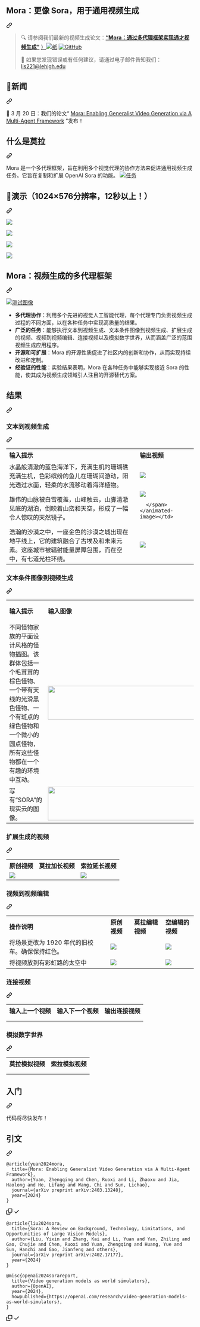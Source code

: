 <div class="Box-sc-g0xbh4-0 bJMeLZ js-snippet-clipboard-copy-unpositioned" data-hpc="true"><article class="markdown-body entry-content container-lg" itemprop="text"><div class="markdown-heading" dir="auto"><h1 tabindex="-1" class="heading-element" dir="auto"><font style="vertical-align: inherit;"><font style="vertical-align: inherit;">Mora：更像 Sora，用于通用视频生成</font></font></h1><a id="user-content-mora-more-like-sora-for-generalist-video-generation" class="anchor" aria-label="永久链接：Mora：更像 Sora，用于通用视频生成" href="#mora-more-like-sora-for-generalist-video-generation"><svg class="octicon octicon-link" viewBox="0 0 16 16" version="1.1" width="16" height="16" aria-hidden="true"><path d="m7.775 3.275 1.25-1.25a3.5 3.5 0 1 1 4.95 4.95l-2.5 2.5a3.5 3.5 0 0 1-4.95 0 .751.751 0 0 1 .018-1.042.751.751 0 0 1 1.042-.018 1.998 1.998 0 0 0 2.83 0l2.5-2.5a2.002 2.002 0 0 0-2.83-2.83l-1.25 1.25a.751.751 0 0 1-1.042-.018.751.751 0 0 1-.018-1.042Zm-4.69 9.64a1.998 1.998 0 0 0 2.83 0l1.25-1.25a.751.751 0 0 1 1.042.018.751.751 0 0 1 .018 1.042l-1.25 1.25a3.5 3.5 0 1 1-4.95-4.95l2.5-2.5a3.5 3.5 0 0 1 4.95 0 .751.751 0 0 1-.018 1.042.751.751 0 0 1-1.042.018 1.998 1.998 0 0 0-2.83 0l-2.5 2.5a1.998 1.998 0 0 0 0 2.83Z"></path></svg></a></div>
<blockquote>
<p dir="auto"><font style="vertical-align: inherit;"><font style="vertical-align: inherit;">🔍 请参阅我们最新的视频生成论文：</font></font><a href="http://arxiv.org/abs/2403.13248" rel="nofollow"><strong><font style="vertical-align: inherit;"><font style="vertical-align: inherit;">“Mora：通过多代理框架实现通才视频生成”</font></font></strong></a> <font style="vertical-align: inherit;"><a href="https://github.com/lichao-sun/Mora"><font style="vertical-align: inherit;">）</font></a></font><a href="http://arxiv.org/abs/2403.13248" rel="nofollow"><img src="https://camo.githubusercontent.com/9a81bdf1776b4ef8fa45a092fb6d2134ed5f497e331c0d8460ee29c61bfc452f/68747470733a2f2f696d672e736869656c64732e696f2f62616467652f50617065722d2546302539462538452539332d6c69676874626c75653f7374796c653d666c61742d737175617265" alt="纸" data-canonical-src="https://img.shields.io/badge/Paper-%F0%9F%8E%93-lightblue?style=flat-square" style="max-width: 100%;"></a> <a href="https://github.com/lichao-sun/Mora"><img src="https://camo.githubusercontent.com/051cd72007f1e848772fa3825eed0b4763e27e04169022ea4055a95fc030d20a/68747470733a2f2f696d672e736869656c64732e696f2f62616467652f4774696875622d2546302539462538452539332d6c69676874626c75653f7374796c653d666c61742d737175617265" alt="GitHub" data-canonical-src="https://img.shields.io/badge/Gtihub-%F0%9F%8E%93-lightblue?style=flat-square" style="max-width: 100%;"><font style="vertical-align: inherit;"></font></a></p>
<p dir="auto"><font style="vertical-align: inherit;"><font style="vertical-align: inherit;">📧 如果您发现错误或有任何建议，请通过电子邮件告知我们：</font></font><a href="mailto:lis221@lehigh.edu"><font style="vertical-align: inherit;"><font style="vertical-align: inherit;">lis221@lehigh.edu</font></font></a></p>
</blockquote>
<div class="markdown-heading" dir="auto"><h2 tabindex="-1" class="heading-element" dir="auto"><font style="vertical-align: inherit;"><font style="vertical-align: inherit;">📰新闻</font></font></h2><a id="user-content-news" class="anchor" aria-label="永久链接：📰新闻" href="#news"><svg class="octicon octicon-link" viewBox="0 0 16 16" version="1.1" width="16" height="16" aria-hidden="true"><path d="m7.775 3.275 1.25-1.25a3.5 3.5 0 1 1 4.95 4.95l-2.5 2.5a3.5 3.5 0 0 1-4.95 0 .751.751 0 0 1 .018-1.042.751.751 0 0 1 1.042-.018 1.998 1.998 0 0 0 2.83 0l2.5-2.5a2.002 2.002 0 0 0-2.83-2.83l-1.25 1.25a.751.751 0 0 1-1.042-.018.751.751 0 0 1-.018-1.042Zm-4.69 9.64a1.998 1.998 0 0 0 2.83 0l1.25-1.25a.751.751 0 0 1 1.042.018.751.751 0 0 1 .018 1.042l-1.25 1.25a3.5 3.5 0 1 1-4.95-4.95l2.5-2.5a3.5 3.5 0 0 1 4.95 0 .751.751 0 0 1-.018 1.042.751.751 0 0 1-1.042.018 1.998 1.998 0 0 0-2.83 0l-2.5 2.5a1.998 1.998 0 0 0 0 2.83Z"></path></svg></a></div>
<p dir="auto"><font style="vertical-align: inherit;"><font style="vertical-align: inherit;">🚀️ 3 月 20 日：我们的论文“ </font></font><a href="https://arxiv.org/abs/2403.13248" rel="nofollow"><font style="vertical-align: inherit;"><font style="vertical-align: inherit;">Mora: Enabling Generalist Video Generation via A Multi-Agent Framework</font></font></a><font style="vertical-align: inherit;"><font style="vertical-align: inherit;"> ”发布！</font></font></p>
<div class="markdown-heading" dir="auto"><h2 tabindex="-1" class="heading-element" dir="auto"><font style="vertical-align: inherit;"><font style="vertical-align: inherit;">什么是莫拉</font></font></h2><a id="user-content-what-is-mora" class="anchor" aria-label="永久链接：什么是莫拉" href="#what-is-mora"><svg class="octicon octicon-link" viewBox="0 0 16 16" version="1.1" width="16" height="16" aria-hidden="true"><path d="m7.775 3.275 1.25-1.25a3.5 3.5 0 1 1 4.95 4.95l-2.5 2.5a3.5 3.5 0 0 1-4.95 0 .751.751 0 0 1 .018-1.042.751.751 0 0 1 1.042-.018 1.998 1.998 0 0 0 2.83 0l2.5-2.5a2.002 2.002 0 0 0-2.83-2.83l-1.25 1.25a.751.751 0 0 1-1.042-.018.751.751 0 0 1-.018-1.042Zm-4.69 9.64a1.998 1.998 0 0 0 2.83 0l1.25-1.25a.751.751 0 0 1 1.042.018.751.751 0 0 1 .018 1.042l-1.25 1.25a3.5 3.5 0 1 1-4.95-4.95l2.5-2.5a3.5 3.5 0 0 1 4.95 0 .751.751 0 0 1-.018 1.042.751.751 0 0 1-1.042.018 1.998 1.998 0 0 0-2.83 0l-2.5 2.5a1.998 1.998 0 0 0 0 2.83Z"></path></svg></a></div>
<p dir="auto"><font style="vertical-align: inherit;"><font style="vertical-align: inherit;">Mora 是一个多代理框架，旨在利用多个视觉代理的协作方法来促进通用视频生成任务。</font><font style="vertical-align: inherit;">它旨在复制和扩展 OpenAI Sora 的功能。
</font></font><a target="_blank" rel="noopener noreferrer" href="https://github.com/lichao-sun/Mora/blob/main/image/task.jpg"><img src="https://github.com/lichao-sun/Mora/raw/main/image/task.jpg" alt="任务" style="max-width: 100%;"></a></p>
<div class="markdown-heading" dir="auto"><h2 tabindex="-1" class="heading-element" dir="auto"><font style="vertical-align: inherit;"><font style="vertical-align: inherit;">🎥演示（1024×576分辨率，12秒以上！）</font></font></h2><a id="user-content-demo-1024576-resolution-12-seconds-and-more" class="anchor" aria-label="永久链接：🎥演示（1024×576 分辨率，12 秒甚至更多！）" href="#demo-1024576-resolution-12-seconds-and-more"><svg class="octicon octicon-link" viewBox="0 0 16 16" version="1.1" width="16" height="16" aria-hidden="true"><path d="m7.775 3.275 1.25-1.25a3.5 3.5 0 1 1 4.95 4.95l-2.5 2.5a3.5 3.5 0 0 1-4.95 0 .751.751 0 0 1 .018-1.042.751.751 0 0 1 1.042-.018 1.998 1.998 0 0 0 2.83 0l2.5-2.5a2.002 2.002 0 0 0-2.83-2.83l-1.25 1.25a.751.751 0 0 1-1.042-.018.751.751 0 0 1-.018-1.042Zm-4.69 9.64a1.998 1.998 0 0 0 2.83 0l1.25-1.25a.751.751 0 0 1 1.042.018.751.751 0 0 1 .018 1.042l-1.25 1.25a3.5 3.5 0 1 1-4.95-4.95l2.5-2.5a3.5 3.5 0 0 1 4.95 0 .751.751 0 0 1-.018 1.042.751.751 0 0 1-1.042.018 1.998 1.998 0 0 0-2.83 0l-2.5 2.5a1.998 1.998 0 0 0 0 2.83Z"></path></svg></a></div>
<p align="left" dir="auto">
  <animated-image data-catalyst="" style="width: 49%;"><a target="_blank" rel="noopener noreferrer" href="https://github.com/lichao-sun/Mora/blob/main/image/demo1.gif" data-target="animated-image.originalLink"><img src="https://github.com/lichao-sun/Mora/raw/main/image/demo1.gif" height="auto" style="max-width: 100%; display: inline-block;" data-target="animated-image.originalImage"></a>
     
  <animated-image data-catalyst="" style="width: 49%;"><a target="_blank" rel="noopener noreferrer" href="https://github.com/lichao-sun/Mora/blob/main/image/demo2.gif" data-target="animated-image.originalLink"><img src="https://github.com/lichao-sun/Mora/raw/main/image/demo2.gif" height="auto" style="max-width: 100%; display: inline-block;" data-target="animated-image.originalImage"></a>
      
  <animated-image data-catalyst="" style="width: 49%;"><a target="_blank" rel="noopener noreferrer" href="https://github.com/lichao-sun/Mora/blob/main/image/demo3.gif" data-target="animated-image.originalLink"><img src="https://github.com/lichao-sun/Mora/raw/main/image/demo3.gif" height="auto" style="max-width: 100%; display: inline-block;" data-target="animated-image.originalImage"></a>
      
  <animated-image data-catalyst="" style="width: 49%;"><a target="_blank" rel="noopener noreferrer" href="https://github.com/lichao-sun/Mora/blob/main/image/demo4.gif" data-target="animated-image.originalLink"><img src="https://github.com/lichao-sun/Mora/raw/main/image/demo4.gif" height="auto" style="max-width: 100%; display: inline-block;" data-target="animated-image.originalImage"></a>
     
</p>
<div class="markdown-heading" dir="auto"><h2 tabindex="-1" class="heading-element" dir="auto"><font style="vertical-align: inherit;"><font style="vertical-align: inherit;">Mora：视频生成的多代理框架</font></font></h2><a id="user-content-mora-a-multi-agent-framework-for-video-generation" class="anchor" aria-label="永久链接：Mora：视频生成的多代理框架" href="#mora-a-multi-agent-framework-for-video-generation"><svg class="octicon octicon-link" viewBox="0 0 16 16" version="1.1" width="16" height="16" aria-hidden="true"><path d="m7.775 3.275 1.25-1.25a3.5 3.5 0 1 1 4.95 4.95l-2.5 2.5a3.5 3.5 0 0 1-4.95 0 .751.751 0 0 1 .018-1.042.751.751 0 0 1 1.042-.018 1.998 1.998 0 0 0 2.83 0l2.5-2.5a2.002 2.002 0 0 0-2.83-2.83l-1.25 1.25a.751.751 0 0 1-1.042-.018.751.751 0 0 1-.018-1.042Zm-4.69 9.64a1.998 1.998 0 0 0 2.83 0l1.25-1.25a.751.751 0 0 1 1.042.018.751.751 0 0 1 .018 1.042l-1.25 1.25a3.5 3.5 0 1 1-4.95-4.95l2.5-2.5a3.5 3.5 0 0 1 4.95 0 .751.751 0 0 1-.018 1.042.751.751 0 0 1-1.042.018 1.998 1.998 0 0 0-2.83 0l-2.5 2.5a1.998 1.998 0 0 0 0 2.83Z"></path></svg></a></div>
<p dir="auto"><a target="_blank" rel="noopener noreferrer" href="https://github.com/lichao-sun/Mora/blob/main/image/method.jpg"><img src="https://github.com/lichao-sun/Mora/raw/main/image/method.jpg" alt="测试图像" style="max-width: 100%;"></a></p>
<ul dir="auto">
<li><strong><font style="vertical-align: inherit;"><font style="vertical-align: inherit;">多代理协作</font></font></strong><font style="vertical-align: inherit;"><font style="vertical-align: inherit;">：利用多个先进的视觉人工智能代理，每个代理专门负责视频生成过程的不同方面，以在各种任务中实现高质量的结果。</font></font></li>
<li><strong><font style="vertical-align: inherit;"><font style="vertical-align: inherit;">广泛的任务</font></font></strong><font style="vertical-align: inherit;"><font style="vertical-align: inherit;">：能够执行文本到视频生成、文本条件图像到视频生成、扩展生成的视频、视频到视频编辑、连接视频以及模拟数字世界，从而涵盖广泛的范围视频生成应用程序。</font></font></li>
<li><strong><font style="vertical-align: inherit;"><font style="vertical-align: inherit;">开源和可扩展</font></font></strong><font style="vertical-align: inherit;"><font style="vertical-align: inherit;">：Mora 的开源性质促进了社区内的创新和协作，从而实现持续改进和定制。</font></font></li>
<li><strong><font style="vertical-align: inherit;"><font style="vertical-align: inherit;">经验证的性能</font></font></strong><font style="vertical-align: inherit;"><font style="vertical-align: inherit;">：实验结果表明，Mora 在各种任务中能够实现接近 Sora 的性能，使其成为视频生成领域引人注目的开源替代方案。</font></font></li>
</ul>
<div class="markdown-heading" dir="auto"><h2 tabindex="-1" class="heading-element" dir="auto"><font style="vertical-align: inherit;"><font style="vertical-align: inherit;">结果</font></font></h2><a id="user-content-results" class="anchor" aria-label="永久链接：结果" href="#results"><svg class="octicon octicon-link" viewBox="0 0 16 16" version="1.1" width="16" height="16" aria-hidden="true"><path d="m7.775 3.275 1.25-1.25a3.5 3.5 0 1 1 4.95 4.95l-2.5 2.5a3.5 3.5 0 0 1-4.95 0 .751.751 0 0 1 .018-1.042.751.751 0 0 1 1.042-.018 1.998 1.998 0 0 0 2.83 0l2.5-2.5a2.002 2.002 0 0 0-2.83-2.83l-1.25 1.25a.751.751 0 0 1-1.042-.018.751.751 0 0 1-.018-1.042Zm-4.69 9.64a1.998 1.998 0 0 0 2.83 0l1.25-1.25a.751.751 0 0 1 1.042.018.751.751 0 0 1 .018 1.042l-1.25 1.25a3.5 3.5 0 1 1-4.95-4.95l2.5-2.5a3.5 3.5 0 0 1 4.95 0 .751.751 0 0 1-.018 1.042.751.751 0 0 1-1.042.018 1.998 1.998 0 0 0-2.83 0l-2.5 2.5a1.998 1.998 0 0 0 0 2.83Z"></path></svg></a></div>
<div class="markdown-heading" dir="auto"><h3 tabindex="-1" class="heading-element" dir="auto"><font style="vertical-align: inherit;"><font style="vertical-align: inherit;">文本到视频生成</font></font></h3><a id="user-content-text-to-video-generation" class="anchor" aria-label="永久链接：文本到视频生成" href="#text-to-video-generation"><svg class="octicon octicon-link" viewBox="0 0 16 16" version="1.1" width="16" height="16" aria-hidden="true"><path d="m7.775 3.275 1.25-1.25a3.5 3.5 0 1 1 4.95 4.95l-2.5 2.5a3.5 3.5 0 0 1-4.95 0 .751.751 0 0 1 .018-1.042.751.751 0 0 1 1.042-.018 1.998 1.998 0 0 0 2.83 0l2.5-2.5a2.002 2.002 0 0 0-2.83-2.83l-1.25 1.25a.751.751 0 0 1-1.042-.018.751.751 0 0 1-.018-1.042Zm-4.69 9.64a1.998 1.998 0 0 0 2.83 0l1.25-1.25a.751.751 0 0 1 1.042.018.751.751 0 0 1 .018 1.042l-1.25 1.25a3.5 3.5 0 1 1-4.95-4.95l2.5-2.5a3.5 3.5 0 0 1 4.95 0 .751.751 0 0 1-.018 1.042.751.751 0 0 1-1.042.018 1.998 1.998 0 0 0-2.83 0l-2.5 2.5a1.998 1.998 0 0 0 0 2.83Z"></path></svg></a></div>
<table>
<tbody><tr>
  <th align="left"><b><font style="vertical-align: inherit;"><font style="vertical-align: inherit;">输入提示</font></font></b></th>
  <th align="left"><b><font style="vertical-align: inherit;"><font style="vertical-align: inherit;">输出视频</font></font></b></th>
</tr>
<tr>
  <td><font style="vertical-align: inherit;"><font style="vertical-align: inherit;">水晶般清澈的蓝色海洋下，充满生机的珊瑚礁充满生机，色彩缤纷的鱼儿在珊瑚间游动，阳光透过水面，轻柔的水流移动着海洋植物。</font></font></td>
  <td><animated-image data-catalyst="" style="width: 480px;"><a target="_blank" rel="noopener noreferrer" href="https://github.com/lichao-sun/Mora/blob/main/image/task_1_demo_1.gif" data-target="animated-image.originalLink"><img src="https://github.com/lichao-sun/Mora/raw/main/image/task_1_demo_1.gif" height="auto" style="max-width: 100%; display: inline-block;" data-target="animated-image.originalImage"></a>
      
       
</tr>
<tr>
  <td><font style="vertical-align: inherit;"><font style="vertical-align: inherit;">雄伟的山脉被白雪覆盖，山峰触云，山脚清澈见底的湖泊，倒映着山峦和天空，形成了一幅令人惊叹的天然镜子。</font></font></td>
  <td><animated-image data-catalyst="" style="width: 480px;"><a target="_blank" rel="noopener noreferrer" href="https://github.com/lichao-sun/Mora/blob/main/image/task_1_demo_2.gif" data-target="animated-image.originalLink"><img src="https://github.com/lichao-sun/Mora/raw/main/image/task_1_demo_2.gif" height="auto" style="max-width: 100%; display: inline-block;" data-target="animated-image.originalImage"></a>
     
      </span></animated-image></td>
</tr>
  <tr>
  <td><font style="vertical-align: inherit;"><font style="vertical-align: inherit;">浩瀚的沙漠之中，一座金色的沙漠之城出现在地平线上，它的建筑融合了古埃及和未来元素。这座城市被辐射能量屏障包围，而在空中，有七道光柱环绕。</font></font></td>
  <td><animated-image data-catalyst="" style="width: 480px;"><a target="_blank" rel="noopener noreferrer" href="https://github.com/lichao-sun/Mora/blob/main/image/task_1_demo_3.gif" data-target="animated-image.originalLink"><img src="https://github.com/lichao-sun/Mora/raw/main/image/task_1_demo_3.gif" height="auto" style="max-width: 100%; display: inline-block;" data-target="animated-image.originalImage"></a>
       </animated-image></td>
</tr>
</tbody></table>
<div class="markdown-heading" dir="auto"><h3 tabindex="-1" class="heading-element" dir="auto"><font style="vertical-align: inherit;"><font style="vertical-align: inherit;">文本条件图像到视频生成</font></font></h3><a id="user-content-text-conditional-image-to-video-generation" class="anchor" aria-label="永久链接：文本条件图像到视频生成" href="#text-conditional-image-to-video-generation"><svg class="octicon octicon-link" viewBox="0 0 16 16" version="1.1" width="16" height="16" aria-hidden="true"><path d="m7.775 3.275 1.25-1.25a3.5 3.5 0 1 1 4.95 4.95l-2.5 2.5a3.5 3.5 0 0 1-4.95 0 .751.751 0 0 1 .018-1.042.751.751 0 0 1 1.042-.018 1.998 1.998 0 0 0 2.83 0l2.5-2.5a2.002 2.002 0 0 0-2.83-2.83l-1.25 1.25a.751.751 0 0 1-1.042-.018.751.751 0 0 1-.018-1.042Zm-4.69 9.64a1.998 1.998 0 0 0 2.83 0l1.25-1.25a.751.751 0 0 1 1.042.018.751.751 0 0 1 .018 1.042l-1.25 1.25a3.5 3.5 0 1 1-4.95-4.95l2.5-2.5a3.5 3.5 0 0 1 4.95 0 .751.751 0 0 1-.018 1.042.751.751 0 0 1-1.042.018 1.998 1.998 0 0 0-2.83 0l-2.5 2.5a1.998 1.998 0 0 0 0 2.83Z"></path></svg></a></div>
<table>
<tbody><tr>
  <th align="left"><b><font style="vertical-align: inherit;"><font style="vertical-align: inherit;">输入提示</font></font></b></th>
  <th align="left"><b><font style="vertical-align: inherit;"><font style="vertical-align: inherit;">输入图像</font></font></b></th>
  <th align="left"><b><font style="vertical-align: inherit;"><font style="vertical-align: inherit;">莫拉生成的视频</font></font></b></th>
  <th align="left"><b><font style="vertical-align: inherit;"><font style="vertical-align: inherit;">索拉生成的视频</font></font></b></th>
</tr>
<tr>
  <td><font style="vertical-align: inherit;"><font style="vertical-align: inherit;">不同怪物家族的平面设计风格的怪物插图。</font><font style="vertical-align: inherit;">该群体包括一个毛茸茸的棕色怪物、一个带有天线的光滑黑色怪物、一个有斑点的绿色怪物和一个微小的圆点怪物，所有这些怪物都在一个有趣的环境中互动。</font></font></td>
  <td><a target="_blank" rel="noopener noreferrer" href="https://github.com/lichao-sun/Mora/blob/main/image/input1.jpg"><img src="https://github.com/lichao-sun/Mora/raw/main/image/input1.jpg" width="600" height="90" style="max-width: 100%;"></a></td>
  <td><animated-image data-catalyst="" style="width: 160px;"><a target="_blank" rel="noopener noreferrer" href="https://github.com/lichao-sun/Mora/blob/main/image/task2_demo1.gif" data-target="animated-image.originalLink"><img src="https://github.com/lichao-sun/Mora/raw/main/image/task2_demo1.gif" height="90" style="max-width: 100%; display: inline-block;" data-target="animated-image.originalImage"></a>
     </animated-image></td>
  <td><animated-image data-catalyst="" style="width: 160px;"><a target="_blank" rel="noopener noreferrer" href="https://github.com/lichao-sun/Mora/blob/main/image/sora_demo1.gif" data-target="animated-image.originalLink"><img src="https://github.com/lichao-sun/Mora/raw/main/image/sora_demo1.gif" height="90" style="max-width: 100%; display: inline-block;" data-target="animated-image.originalImage"></a>
      </animated-image></td>
</tr>
<tr>
  <td><font style="vertical-align: inherit;"><font style="vertical-align: inherit;">写有“SORA”的现实云的图像。</font></font></td>
  <td><a target="_blank" rel="noopener noreferrer" href="https://github.com/lichao-sun/Mora/blob/main/image/input2.jpg"><img src="https://github.com/lichao-sun/Mora/raw/main/image/input2.jpg" width="600" height="90" style="max-width: 100%;"></a></td>
  <td><animated-image data-catalyst="" style="width: 160px;"><a target="_blank" rel="noopener noreferrer" href="https://github.com/lichao-sun/Mora/blob/main/image/task2_demo2.gif" data-target="animated-image.originalLink"><img src="https://github.com/lichao-sun/Mora/raw/main/image/task2_demo2.gif" height="90" style="max-width: 100%; display: inline-block;" data-target="animated-image.originalImage"></a>
      </animated-image></td>
  <td><animated-image data-catalyst="" style="width: 160px;"><a target="_blank" rel="noopener noreferrer" href="https://github.com/lichao-sun/Mora/blob/main/image/sora_demo2.gif" data-target="animated-image.originalLink"><img src="https://github.com/lichao-sun/Mora/raw/main/image/sora_demo2.gif" height="90" style="max-width: 100%; display: inline-block;" data-target="animated-image.originalImage"></a>
     </animated-image></td>
</tr>
</tbody></table>
<div class="markdown-heading" dir="auto"><h3 tabindex="-1" class="heading-element" dir="auto"><font style="vertical-align: inherit;"><font style="vertical-align: inherit;">扩展生成的视频</font></font></h3><a id="user-content-extend-generated-video" class="anchor" aria-label="永久链接：扩展生成的视频" href="#extend-generated-video"><svg class="octicon octicon-link" viewBox="0 0 16 16" version="1.1" width="16" height="16" aria-hidden="true"><path d="m7.775 3.275 1.25-1.25a3.5 3.5 0 1 1 4.95 4.95l-2.5 2.5a3.5 3.5 0 0 1-4.95 0 .751.751 0 0 1 .018-1.042.751.751 0 0 1 1.042-.018 1.998 1.998 0 0 0 2.83 0l2.5-2.5a2.002 2.002 0 0 0-2.83-2.83l-1.25 1.25a.751.751 0 0 1-1.042-.018.751.751 0 0 1-.018-1.042Zm-4.69 9.64a1.998 1.998 0 0 0 2.83 0l1.25-1.25a.751.751 0 0 1 1.042.018.751.751 0 0 1 .018 1.042l-1.25 1.25a3.5 3.5 0 1 1-4.95-4.95l2.5-2.5a3.5 3.5 0 0 1 4.95 0 .751.751 0 0 1-.018 1.042.751.751 0 0 1-1.042.018 1.998 1.998 0 0 0-2.83 0l-2.5 2.5a1.998 1.998 0 0 0 0 2.83Z"></path></svg></a></div>
<table>
<tbody><tr>
  <th align="left"><b><font style="vertical-align: inherit;"><font style="vertical-align: inherit;">原创视频</font></font></b></th>
  <th align="left"><b><font style="vertical-align: inherit;"><font style="vertical-align: inherit;">莫拉加长视频</font></font></b></th>
  <th align="left"><b><font style="vertical-align: inherit;"><font style="vertical-align: inherit;">索拉延长视频</font></font></b></th>
</tr>
<tr>
  <td><animated-image data-catalyst="" style="width: 330px;"><a target="_blank" rel="noopener noreferrer" href="https://github.com/lichao-sun/Mora/blob/main/image/original video.gif" data-target="animated-image.originalLink"><img src="https://github.com/lichao-sun/Mora/raw/main/image/original video.gif" height="auto" style="max-width: 100%; display: inline-block;" data-target="animated-image.originalImage"></a>
     </animated-image></td>
  <td><animated-image data-catalyst="" style="width: 330px;"><a target="_blank" rel="noopener noreferrer" href="https://github.com/lichao-sun/Mora/blob/main/image/mora_task3.gif" data-target="animated-image.originalLink" hidden=""><img src="https://github.com/lichao-sun/Mora/raw/main/image/mora_task3.gif" height="auto" style="max-width: 100%;" data-target="animated-image.originalImage" hidden=""></a>
      </animated-image></td>
  <td><animated-image data-catalyst="" style="width: 330px;"><a target="_blank" rel="noopener noreferrer" href="https://github.com/lichao-sun/Mora/blob/main/image/task3_sora.gif" data-target="animated-image.originalLink"><img src="https://github.com/lichao-sun/Mora/raw/main/image/task3_sora.gif" height="auto" style="max-width: 100%; display: inline-block;" data-target="animated-image.originalImage"></a>
      </animated-image></td>
</tr>
</tbody></table>
<div class="markdown-heading" dir="auto"><h3 tabindex="-1" class="heading-element" dir="auto"><font style="vertical-align: inherit;"><font style="vertical-align: inherit;">视频到视频编辑</font></font></h3><a id="user-content-video-to-video-editing" class="anchor" aria-label="永久链接：视频到视频编辑" href="#video-to-video-editing"><svg class="octicon octicon-link" viewBox="0 0 16 16" version="1.1" width="16" height="16" aria-hidden="true"><path d="m7.775 3.275 1.25-1.25a3.5 3.5 0 1 1 4.95 4.95l-2.5 2.5a3.5 3.5 0 0 1-4.95 0 .751.751 0 0 1 .018-1.042.751.751 0 0 1 1.042-.018 1.998 1.998 0 0 0 2.83 0l2.5-2.5a2.002 2.002 0 0 0-2.83-2.83l-1.25 1.25a.751.751 0 0 1-1.042-.018.751.751 0 0 1-.018-1.042Zm-4.69 9.64a1.998 1.998 0 0 0 2.83 0l1.25-1.25a.751.751 0 0 1 1.042.018.751.751 0 0 1 .018 1.042l-1.25 1.25a3.5 3.5 0 1 1-4.95-4.95l2.5-2.5a3.5 3.5 0 0 1 4.95 0 .751.751 0 0 1-.018 1.042.751.751 0 0 1-1.042.018 1.998 1.998 0 0 0-2.83 0l-2.5 2.5a1.998 1.998 0 0 0 0 2.83Z"></path></svg></a></div>
<table>
<tbody><tr>
  <th align="left"><b><font style="vertical-align: inherit;"><font style="vertical-align: inherit;">操作说明</font></font></b></th>
  <th align="left"><b><font style="vertical-align: inherit;"><font style="vertical-align: inherit;">原创视频</font></font></b></th>
  <th align="left"><b><font style="vertical-align: inherit;"><font style="vertical-align: inherit;">莫拉编辑视频</font></font></b></th>
  <th align="left"><b><font style="vertical-align: inherit;"><font style="vertical-align: inherit;">空编辑的视频</font></font></b></th>
</tr>
<tr>
  <td><font style="vertical-align: inherit;"><font style="vertical-align: inherit;">将场景更改为 1920 年代的旧校车。</font><font style="vertical-align: inherit;">确保保持红色。</font></font></td>
  <td><animated-image data-catalyst="" style="width: 240px;"><a target="_blank" rel="noopener noreferrer" href="https://github.com/lichao-sun/Mora/blob/main/image/task4_original.gif" data-target="animated-image.originalLink"><img src="https://github.com/lichao-sun/Mora/raw/main/image/task4_original.gif" height="auto" style="max-width: 100%; display: inline-block;" data-target="animated-image.originalImage"></a>
    </animated-image></td>
  <td><animated-image data-catalyst="" style="width: 240px;"><a target="_blank" rel="noopener noreferrer" href="https://github.com/lichao-sun/Mora/blob/main/image/task4_mora_1920.gif" data-target="animated-image.originalLink" hidden=""><img src="https://github.com/lichao-sun/Mora/raw/main/image/task4_mora_1920.gif" height="auto" style="max-width: 100%;" data-target="animated-image.originalImage" hidden=""></a>
     </animated-image></td>
  <td><animated-image data-catalyst="" style="width: 240px;"><a target="_blank" rel="noopener noreferrer" href="https://github.com/lichao-sun/Mora/blob/main/image/task4_sora_1920.gif" data-target="animated-image.originalLink"><img src="https://github.com/lichao-sun/Mora/raw/main/image/task4_sora_1920.gif" height="auto" style="max-width: 100%; display: inline-block;" data-target="animated-image.originalImage"></a>
    </animated-image></td>
</tr>
<tr>
  <td><font style="vertical-align: inherit;"><font style="vertical-align: inherit;">将视频放到有彩虹路的太空中</font></font></td>
  <td><animated-image data-catalyst="" style="width: 240px;"><a target="_blank" rel="noopener noreferrer" href="https://github.com/lichao-sun/Mora/blob/main/image/task4_original.gif" data-target="animated-image.originalLink"><img src="https://github.com/lichao-sun/Mora/raw/main/image/task4_original.gif" height="auto" style="max-width: 100%; display: inline-block;" data-target="animated-image.originalImage"></a>
     </animated-image></td>
  <td><animated-image data-catalyst="" style="width: 240px;"><a target="_blank" rel="noopener noreferrer" href="https://github.com/lichao-sun/Mora/blob/main/image/task4_mora_rainbow.gif" data-target="animated-image.originalLink" hidden=""><img src="https://github.com/lichao-sun/Mora/raw/main/image/task4_mora_rainbow.gif" height="auto" style="max-width: 100%;" data-target="animated-image.originalImage" hidden=""></a>
    </animated-image></td>
  <td><animated-image data-catalyst="" style="width: 240px;"><a target="_blank" rel="noopener noreferrer" href="https://github.com/lichao-sun/Mora/blob/main/image/task4_sora_rainbow.gif" data-target="animated-image.originalLink"><img src="https://github.com/lichao-sun/Mora/raw/main/image/task4_sora_rainbow.gif" height="auto" style="max-width: 100%; display: inline-block;" data-target="animated-image.originalImage"></a>
      </animated-image></td>
</tr>
</tbody></table>
<div class="markdown-heading" dir="auto"><h3 tabindex="-1" class="heading-element" dir="auto"><font style="vertical-align: inherit;"><font style="vertical-align: inherit;">连接视频</font></font></h3><a id="user-content-connect-videos" class="anchor" aria-label="永久链接：连接视频" href="#connect-videos"><svg class="octicon octicon-link" viewBox="0 0 16 16" version="1.1" width="16" height="16" aria-hidden="true"><path d="m7.775 3.275 1.25-1.25a3.5 3.5 0 1 1 4.95 4.95l-2.5 2.5a3.5 3.5 0 0 1-4.95 0 .751.751 0 0 1 .018-1.042.751.751 0 0 1 1.042-.018 1.998 1.998 0 0 0 2.83 0l2.5-2.5a2.002 2.002 0 0 0-2.83-2.83l-1.25 1.25a.751.751 0 0 1-1.042-.018.751.751 0 0 1-.018-1.042Zm-4.69 9.64a1.998 1.998 0 0 0 2.83 0l1.25-1.25a.751.751 0 0 1 1.042.018.751.751 0 0 1 .018 1.042l-1.25 1.25a3.5 3.5 0 1 1-4.95-4.95l2.5-2.5a3.5 3.5 0 0 1 4.95 0 .751.751 0 0 1-.018 1.042.751.751 0 0 1-1.042.018 1.998 1.998 0 0 0-2.83 0l-2.5 2.5a1.998 1.998 0 0 0 0 2.83Z"></path></svg></a></div>
<table>
<tbody><tr>
  <th align="left"><b><font style="vertical-align: inherit;"><font style="vertical-align: inherit;">输入上一个视频</font></font></b></th>
  <th align="left"><b><font style="vertical-align: inherit;"><font style="vertical-align: inherit;">输入下一个视频</font></font></b></th>
  <th align="left"><b><font style="vertical-align: inherit;"><font style="vertical-align: inherit;">输出连接视频</font></font></b></th>
</tr>
<tr>
  <td><animated-image data-catalyst="" style="width: 300px;"><a target="_blank" rel="noopener noreferrer" href="https://github.com/lichao-sun/Mora/blob/main/image/task5_mora1.gif" data-target="animated-image.originalLink" hidden=""><img src="https://github.com/lichao-sun/Mora/raw/main/image/task5_mora1.gif" height="auto" style="max-width: 100%;" data-target="animated-image.originalImage" hidden=""></a>
      </animated-image></td>
  <td><animated-image data-catalyst="" style="width: 300px;"><a target="_blank" rel="noopener noreferrer" href="https://github.com/lichao-sun/Mora/blob/main/image/task5_mora2.gif" data-target="animated-image.originalLink" hidden=""><img src="https://github.com/lichao-sun/Mora/raw/main/image/task5_mora2.gif" height="auto" style="max-width: 100%;" data-target="animated-image.originalImage" hidden=""></a>
     </animated-image></td>
  <td><animated-image data-catalyst="" style="width: 300px;"><a target="_blank" rel="noopener noreferrer" href="https://github.com/lichao-sun/Mora/blob/main/image/task5_mora.gif" data-target="animated-image.originalLink" hidden=""><img src="https://github.com/lichao-sun/Mora/raw/main/image/task5_mora.gif" height="auto" style="max-width: 100%;" data-target="animated-image.originalImage" hidden=""></a>
     </animated-image></td>
</tr>
<tr>
  <td><animated-image data-catalyst="" style="width: 300px;"><a target="_blank" rel="noopener noreferrer" href="https://github.com/lichao-sun/Mora/blob/main/image/task5_sora1.gif" data-target="animated-image.originalLink" hidden=""><img src="https://github.com/lichao-sun/Mora/raw/main/image/task5_sora1.gif" height="auto" style="max-width: 100%;" data-target="animated-image.originalImage" hidden=""></a>
     </animated-image></td>
  <td><animated-image data-catalyst="" style="width: 300px;"><a target="_blank" rel="noopener noreferrer" href="https://github.com/lichao-sun/Mora/blob/main/image/task5_sora2.gif" data-target="animated-image.originalLink" hidden=""><img src="https://github.com/lichao-sun/Mora/raw/main/image/task5_sora2.gif" height="auto" style="max-width: 100%;" data-target="animated-image.originalImage" hidden=""></a>
     </animated-image></td>
  <td><animated-image data-catalyst="" style="width: 300px;"><a target="_blank" rel="noopener noreferrer" href="https://github.com/lichao-sun/Mora/blob/main/image/task5_sora.gif" data-target="animated-image.originalLink" hidden=""><img src="https://github.com/lichao-sun/Mora/raw/main/image/task5_sora.gif" height="auto" style="max-width: 100%;" data-target="animated-image.originalImage" hidden=""></a>
     </animated-image></td>
</tr>
</tbody></table>
<div class="markdown-heading" dir="auto"><h3 tabindex="-1" class="heading-element" dir="auto"><font style="vertical-align: inherit;"><font style="vertical-align: inherit;">模拟数字世界</font></font></h3><a id="user-content-simulate-digital-worlds" class="anchor" aria-label="永久链接：模拟数字世界" href="#simulate-digital-worlds"><svg class="octicon octicon-link" viewBox="0 0 16 16" version="1.1" width="16" height="16" aria-hidden="true"><path d="m7.775 3.275 1.25-1.25a3.5 3.5 0 1 1 4.95 4.95l-2.5 2.5a3.5 3.5 0 0 1-4.95 0 .751.751 0 0 1 .018-1.042.751.751 0 0 1 1.042-.018 1.998 1.998 0 0 0 2.83 0l2.5-2.5a2.002 2.002 0 0 0-2.83-2.83l-1.25 1.25a.751.751 0 0 1-1.042-.018.751.751 0 0 1-.018-1.042Zm-4.69 9.64a1.998 1.998 0 0 0 2.83 0l1.25-1.25a.751.751 0 0 1 1.042.018.751.751 0 0 1 .018 1.042l-1.25 1.25a3.5 3.5 0 1 1-4.95-4.95l2.5-2.5a3.5 3.5 0 0 1 4.95 0 .751.751 0 0 1-.018 1.042.751.751 0 0 1-1.042.018 1.998 1.998 0 0 0-2.83 0l-2.5 2.5a1.998 1.998 0 0 0 0 2.83Z"></path></svg></a></div>
<table>
<tbody><tr>
  <th align="left"><b><font style="vertical-align: inherit;"><font style="vertical-align: inherit;">莫拉模拟视频</font></font></b></th>
  <th align="left"><b><font style="vertical-align: inherit;"><font style="vertical-align: inherit;">索拉模拟视频</font></font></b></th>
</tr>
<tr>
  <td><animated-image data-catalyst="" style="width: 100%;"><a target="_blank" rel="noopener noreferrer" href="https://github.com/lichao-sun/Mora/blob/main/image/task6_mora1.gif" data-target="animated-image.originalLink" hidden=""><img src="https://github.com/lichao-sun/Mora/raw/main/image/task6_mora1.gif" height="auto" style="max-width: 100%;" data-target="animated-image.originalImage" hidden=""></a>
     </animated-image></td>
  <td><animated-image data-catalyst="" style="width: 100%;"><a target="_blank" rel="noopener noreferrer" href="https://github.com/lichao-sun/Mora/blob/main/image/task6_sora1.gif" data-target="animated-image.originalLink" hidden=""><img src="https://github.com/lichao-sun/Mora/raw/main/image/task6_sora1.gif" height="auto" style="max-width: 100%;" data-target="animated-image.originalImage" hidden=""></a>
     </animated-image></td>
</tr>
<tr>
  <td><animated-image data-catalyst="" style="width: 100%;"><a target="_blank" rel="noopener noreferrer" href="https://github.com/lichao-sun/Mora/blob/main/image/task6_mora2.gif" data-target="animated-image.originalLink" hidden=""><img src="https://github.com/lichao-sun/Mora/raw/main/image/task6_mora2.gif" height="auto" style="max-width: 100%;" data-target="animated-image.originalImage" hidden=""></a>
       </animated-image></td>
  <td><animated-image data-catalyst="" style="width: 100%;"><a target="_blank" rel="noopener noreferrer" href="https://github.com/lichao-sun/Mora/blob/main/image/task6_sora2.gif" data-target="animated-image.originalLink" hidden=""><img src="https://github.com/lichao-sun/Mora/raw/main/image/task6_sora2.gif" height="auto" style="max-width: 100%;" data-target="animated-image.originalImage" hidden=""></a>
     </animated-image></td>
</tr>
</tbody></table>
<div class="markdown-heading" dir="auto"><h2 tabindex="-1" class="heading-element" dir="auto"><font style="vertical-align: inherit;"><font style="vertical-align: inherit;">入门</font></font></h2><a id="user-content-getting-started" class="anchor" aria-label="永久链接：开始使用" href="#getting-started"><svg class="octicon octicon-link" viewBox="0 0 16 16" version="1.1" width="16" height="16" aria-hidden="true"><path d="m7.775 3.275 1.25-1.25a3.5 3.5 0 1 1 4.95 4.95l-2.5 2.5a3.5 3.5 0 0 1-4.95 0 .751.751 0 0 1 .018-1.042.751.751 0 0 1 1.042-.018 1.998 1.998 0 0 0 2.83 0l2.5-2.5a2.002 2.002 0 0 0-2.83-2.83l-1.25 1.25a.751.751 0 0 1-1.042-.018.751.751 0 0 1-.018-1.042Zm-4.69 9.64a1.998 1.998 0 0 0 2.83 0l1.25-1.25a.751.751 0 0 1 1.042.018.751.751 0 0 1 .018 1.042l-1.25 1.25a3.5 3.5 0 1 1-4.95-4.95l2.5-2.5a3.5 3.5 0 0 1 4.95 0 .751.751 0 0 1-.018 1.042.751.751 0 0 1-1.042.018 1.998 1.998 0 0 0-2.83 0l-2.5 2.5a1.998 1.998 0 0 0 0 2.83Z"></path></svg></a></div>
<p dir="auto"><font style="vertical-align: inherit;"><font style="vertical-align: inherit;">代码将尽快发布！</font></font></p>
<div class="markdown-heading" dir="auto"><h2 tabindex="-1" class="heading-element" dir="auto"><font style="vertical-align: inherit;"><font style="vertical-align: inherit;">引文</font></font></h2><a id="user-content-citation" class="anchor" aria-label="永久链接：引文" href="#citation"><svg class="octicon octicon-link" viewBox="0 0 16 16" version="1.1" width="16" height="16" aria-hidden="true"><path d="m7.775 3.275 1.25-1.25a3.5 3.5 0 1 1 4.95 4.95l-2.5 2.5a3.5 3.5 0 0 1-4.95 0 .751.751 0 0 1 .018-1.042.751.751 0 0 1 1.042-.018 1.998 1.998 0 0 0 2.83 0l2.5-2.5a2.002 2.002 0 0 0-2.83-2.83l-1.25 1.25a.751.751 0 0 1-1.042-.018.751.751 0 0 1-.018-1.042Zm-4.69 9.64a1.998 1.998 0 0 0 2.83 0l1.25-1.25a.751.751 0 0 1 1.042.018.751.751 0 0 1 .018 1.042l-1.25 1.25a3.5 3.5 0 1 1-4.95-4.95l2.5-2.5a3.5 3.5 0 0 1 4.95 0 .751.751 0 0 1-.018 1.042.751.751 0 0 1-1.042.018 1.998 1.998 0 0 0-2.83 0l-2.5 2.5a1.998 1.998 0 0 0 0 2.83Z"></path></svg></a></div>
<div class="snippet-clipboard-content notranslate position-relative overflow-auto"><pre class="notranslate"><code>@article{yuan2024mora,
  title={Mora: Enabling Generalist Video Generation via A Multi-Agent Framework},
  author={Yuan, Zhengqing and Chen, Ruoxi and Li, Zhaoxu and Jia, Haolong and He, Lifang and Wang, Chi and Sun, Lichao},
  journal={arXiv preprint arXiv:2403.13248},
  year={2024}
}
</code></pre><div class="zeroclipboard-container">
    <clipboard-copy aria-label="Copy" class="ClipboardButton btn btn-invisible js-clipboard-copy m-2 p-0 tooltipped-no-delay d-flex flex-justify-center flex-items-center" data-copy-feedback="Copied!" data-tooltip-direction="w" value="@article{yuan2024mora,
  title={Mora: Enabling Generalist Video Generation via A Multi-Agent Framework},
  author={Yuan, Zhengqing and Chen, Ruoxi and Li, Zhaoxu and Jia, Haolong and He, Lifang and Wang, Chi and Sun, Lichao},
  journal={arXiv preprint arXiv:2403.13248},
  year={2024}
}" tabindex="0" role="button">
      <svg aria-hidden="true" height="16" viewBox="0 0 16 16" version="1.1" width="16" data-view-component="true" class="octicon octicon-copy js-clipboard-copy-icon">
    <path d="M0 6.75C0 5.784.784 5 1.75 5h1.5a.75.75 0 0 1 0 1.5h-1.5a.25.25 0 0 0-.25.25v7.5c0 .138.112.25.25.25h7.5a.25.25 0 0 0 .25-.25v-1.5a.75.75 0 0 1 1.5 0v1.5A1.75 1.75 0 0 1 9.25 16h-7.5A1.75 1.75 0 0 1 0 14.25Z"></path><path d="M5 1.75C5 .784 5.784 0 6.75 0h7.5C15.216 0 16 .784 16 1.75v7.5A1.75 1.75 0 0 1 14.25 11h-7.5A1.75 1.75 0 0 1 5 9.25Zm1.75-.25a.25.25 0 0 0-.25.25v7.5c0 .138.112.25.25.25h7.5a.25.25 0 0 0 .25-.25v-7.5a.25.25 0 0 0-.25-.25Z"></path>
</svg>
      <svg aria-hidden="true" height="16" viewBox="0 0 16 16" version="1.1" width="16" data-view-component="true" class="octicon octicon-check js-clipboard-check-icon color-fg-success d-none">
    <path d="M13.78 4.22a.75.75 0 0 1 0 1.06l-7.25 7.25a.75.75 0 0 1-1.06 0L2.22 9.28a.751.751 0 0 1 .018-1.042.751.751 0 0 1 1.042-.018L6 10.94l6.72-6.72a.75.75 0 0 1 1.06 0Z"></path>
</svg>
    </clipboard-copy>
  </div></div>
<div class="snippet-clipboard-content notranslate position-relative overflow-auto"><pre class="notranslate"><code>@article{liu2024sora,
  title={Sora: A Review on Background, Technology, Limitations, and Opportunities of Large Vision Models},
  author={Liu, Yixin and Zhang, Kai and Li, Yuan and Yan, Zhiling and Gao, Chujie and Chen, Ruoxi and Yuan, Zhengqing and Huang, Yue and Sun, Hanchi and Gao, Jianfeng and others},
  journal={arXiv preprint arXiv:2402.17177},
  year={2024}
}
</code></pre><div class="zeroclipboard-container">
    
  </div></div>
<div class="snippet-clipboard-content notranslate position-relative overflow-auto"><pre class="notranslate"><code>@misc{openai2024sorareport,
  title={Video generation models as world simulators},
  author={OpenAI},
  year={2024},
  howpublished={https://openai.com/research/video-generation-models-as-world-simulators},
}
</code></pre><div class="zeroclipboard-container">
    <clipboard-copy aria-label="Copy" class="ClipboardButton btn btn-invisible js-clipboard-copy m-2 p-0 tooltipped-no-delay d-flex flex-justify-center flex-items-center" data-copy-feedback="Copied!" data-tooltip-direction="w" value="@misc{openai2024sorareport,
  title={Video generation models as world simulators},
  author={OpenAI},
  year={2024},
  howpublished={https://openai.com/research/video-generation-models-as-world-simulators},
}" tabindex="0" role="button">
      <svg aria-hidden="true" height="16" viewBox="0 0 16 16" version="1.1" width="16" data-view-component="true" class="octicon octicon-copy js-clipboard-copy-icon">
    <path d="M0 6.75C0 5.784.784 5 1.75 5h1.5a.75.75 0 0 1 0 1.5h-1.5a.25.25 0 0 0-.25.25v7.5c0 .138.112.25.25.25h7.5a.25.25 0 0 0 .25-.25v-1.5a.75.75 0 0 1 1.5 0v1.5A1.75 1.75 0 0 1 9.25 16h-7.5A1.75 1.75 0 0 1 0 14.25Z"></path><path d="M5 1.75C5 .784 5.784 0 6.75 0h7.5C15.216 0 16 .784 16 1.75v7.5A1.75 1.75 0 0 1 14.25 11h-7.5A1.75 1.75 0 0 1 5 9.25Zm1.75-.25a.25.25 0 0 0-.25.25v7.5c0 .138.112.25.25.25h7.5a.25.25 0 0 0 .25-.25v-7.5a.25.25 0 0 0-.25-.25Z"></path>
</svg>
      <svg aria-hidden="true" height="16" viewBox="0 0 16 16" version="1.1" width="16" data-view-component="true" class="octicon octicon-check js-clipboard-check-icon color-fg-success d-none">
    <path d="M13.78 4.22a.75.75 0 0 1 0 1.06l-7.25 7.25a.75.75 0 0 1-1.06 0L2.22 9.28a.751.751 0 0 1 .018-1.042.751.751 0 0 1 1.042-.018L6 10.94l6.72-6.72a.75.75 0 0 1 1.06 0Z"></path>
</svg>
    </clipboard-copy>
  </div></div>
</article></div>
